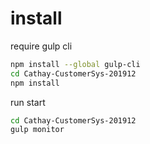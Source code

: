 # install

require gulp cli

```sh
npm install --global gulp-cli 
cd Cathay-CustomerSys-201912 
npm install 
```

run start  

```sh
cd Cathay-CustomerSys-201912 
gulp monitor
```


